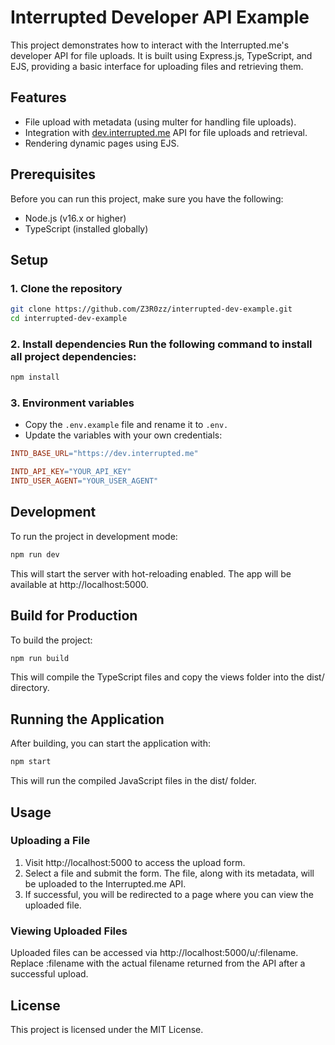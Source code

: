 # Interrupted Developer API Example
This project demonstrates how to interact with the Interrupted.me's developer API for file uploads. It is built using Express.js, TypeScript, and EJS, providing a basic interface for uploading files and retrieving them.

## Features
- File upload with metadata (using multer for handling file uploads).
- Integration with [dev.interrupted.me](https://interrupted.me/) API for file uploads and retrieval.
- Rendering dynamic pages using EJS.

## Prerequisites
Before you can run this project, make sure you have the following:

- Node.js (v16.x or higher)
- TypeScript (installed globally)
## Setup
### 1. Clone the repository

  ```bash
  git clone https://github.com/Z3R0zz/interrupted-dev-example.git
  cd interrupted-dev-example
  ```
### 2. Install dependencies Run the following command to install all project dependencies:

  ```bash
  npm install
  ```
### 3. Environment variables

- Copy the `.env.example` file and rename it to `.env.`
- Update the variables with your own credentials:
```makefile
INTD_BASE_URL="https://dev.interrupted.me"

INTD_API_KEY="YOUR_API_KEY"
INTD_USER_AGENT="YOUR_USER_AGENT"
```
## Development
To run the project in development mode:

```bash
npm run dev
```
This will start the server with hot-reloading enabled. The app will be available at http://localhost:5000.

## Build for Production
To build the project:

```bash
npm run build
```
This will compile the TypeScript files and copy the views folder into the dist/ directory.

## Running the Application
After building, you can start the application with:

```bash
npm start
```
This will run the compiled JavaScript files in the dist/ folder.

## Usage
### Uploading a File
1. Visit http://localhost:5000 to access the upload form.
2. Select a file and submit the form. The file, along with its metadata, will be uploaded to the Interrupted.me API.
3. If successful, you will be redirected to a page where you can view the uploaded file.
### Viewing Uploaded Files
Uploaded files can be accessed via http://localhost:5000/u/:filename. Replace :filename with the actual filename returned from the API after a successful upload.

## License
This project is licensed under the MIT License.
